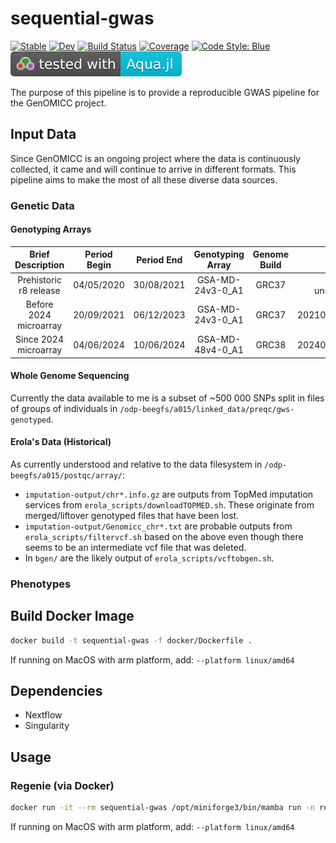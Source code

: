 # sequential-gwas

[![Stable](https://img.shields.io/badge/docs-stable-blue.svg)](https://baillielab.github.io/sequential-gwas/stable/)
[![Dev](https://img.shields.io/badge/docs-dev-blue.svg)](https://baillielab.github.io/sequential-gwas/dev/)
[![Build Status](https://github.com/baillielab/sequential-gwas/actions/workflows/CI.yml/badge.svg?branch=main)](https://github.com/baillielab/sequential-gwas/actions/workflows/CI.yml?query=branch%3Amain)
[![Coverage](https://codecov.io/gh/baillielab/sequential-gwas/branch/main/graph/badge.svg)](https://codecov.io/gh/baillielab/sequential-gwas)
[![Code Style: Blue](https://img.shields.io/badge/code%20style-blue-4495d1.svg)](https://github.com/invenia/BlueStyle)
[![Aqua](https://raw.githubusercontent.com/JuliaTesting/Aqua.jl/master/badge.svg)](https://github.com/JuliaTesting/Aqua.jl)

The purpose of this pipeline is to provide a reproducible GWAS pipeline for the GenOMICC project.

## Input Data

Since GenOMICC is an ongoing project where the data is continuously collected, it came and will continue to arrive in different formats. This pipeline aims to make the most of all these diverse data sources.

### Genetic Data

#### Genotyping Arrays

| Brief Description | Period Begin | Period End | Genotyping Array | Genome Build | Directory | Genotypes File |
| :--------: | :------------: | :----------: | :----------------: | :------------: | :------------: | :------------: |
| Prehistoric r8 release | 04/05/2020   | 30/08/2021 | GSA-MD-24v3-0_A1               | GRC37        | wp5-gwas-r8-under90excl_2021Sep16 | PLINK_190921_0906/wp5-gwas-r8-under90excl_2021Sep16.ped |
| Before 2024 microarray | 20/09/2021   | 06/12/2023 | GSA-MD-24v3-0_A1 | GRC37 | 20210920_20231206_QC_VFinal | PLINK_040724_0954/20210920_20231206_QC_VFinal.ped |
| Since 2024 microarray  | 04/06/2024   | 10/06/2024 | GSA-MD-48v4-0_A1 | GRC38 | 20240604_20240610_QC_VFinal | PLINK_040724_0114/20240604_20240610_QC_VFinal.ped |

#### Whole Genome Sequencing

Currently the data available to me is a subset of ~500 000 SNPs split in files of groups of individuals in `/odp-beegfs/a015/linked_data/preqc/gws-genotyped`.

#### Erola's Data (Historical)

As currently understood and relative to the data filesystem in `/odp-beegfs/a015/postqc/array/`:

- `imputation-output/chr*.info.gz` are outputs from TopMed imputation services from `erola_scripts/downloadTOPMED.sh`. These originate from merged/liftover genotyped files that have been lost.
- `imputation-output/Genomicc_chr*.txt` are probable outputs from `erola_scripts/filtervcf.sh` based on the above even though there seems to be an intermediate vcf file that was deleted.
- In `bgen/` are the likely output of `erola_scripts/vcftobgen.sh`.

### Phenotypes


## Build Docker Image

```bash
docker build -t sequential-gwas -f docker/Dockerfile .
```

If running on MacOS with arm platform, add: `--platform linux/amd64`

## Dependencies

- Nextflow
- Singularity

## Usage

### Regenie (via Docker)

```bash
docker run -it --rm sequential-gwas /opt/miniforge3/bin/mamba run -n regenie_env regenie --help
```

If running on MacOS with arm platform, add: `--platform linux/amd64`